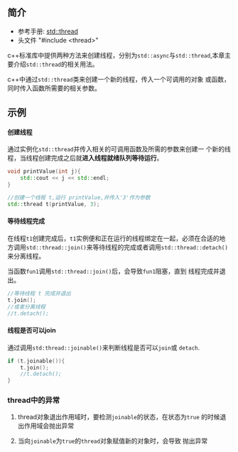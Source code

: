 ## 简介

* 参考手册: [std::thread][thread]
* 头文件 "#include \<thread\>"
  
c++标准库中提供两种方法来创建线程，分别为`std::async`与`std::thread`,本章主要介绍`std::thread`的相关用法。

c++中通过`std::thread`类来创建一个新的线程，传入一个可调用的对象
或函数，同时传入函数所需要的相关参数。

## 示例

#### 创建线程

通过实例化`std::thread`并传入相关的可调用函数及所需的参数来创建一
个新的线程，当线程创建完成之后就**进入线程就绪队列等待运行**。

```cpp
void printValue(int j){
    std::cout << j << std::endl;
}

//创建一个线程 t,运行 printValue,并传入'3'作为参数
std::thread t(printValue, 3); 
```
#### 等待线程完成

在线程`t1`创建完成后，`t1`实例便和正在运行的线程绑定在一起，必须在合适的地方调用`std::thread::join()`来等待线程的完成或者调用`std::thread::detach()`来分离线程。

当函数`fun1`调用`std::thread::join()`后，会导致`fun1`阻塞，直到
线程完成并退出。

```cpp
//等待线程 t 完成并退出
t.join();
//或者分离线程
//t.detach();
```
#### 线程是否可以join

通过调用`std:thread::joinable()`来判断线程是否可以`join`或
`detach`.

```cpp
if (t.joinable()){
    t.join();
    //t.detach();
}
```

### thread中的异常

1. thread对象退出作用域时，要检测`joinable`的状态，在状态为`true`
的时候退出作用域会抛出异常

2. 当向`joinable`为`true`的`thread`对象赋值新的对象时，会导致
   抛出异常


[thread]:https://en.cppreference.com/w/cpp/header/thread